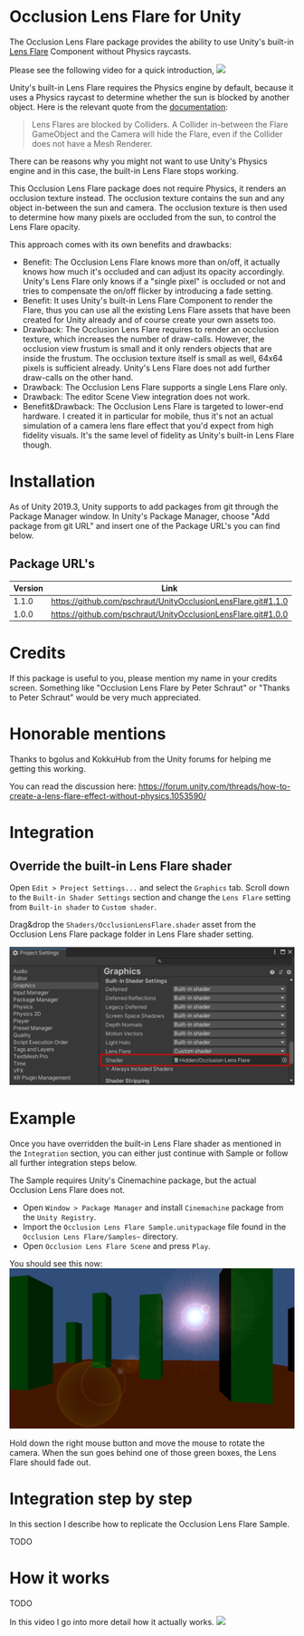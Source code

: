 # Occlusion Lens Flare for Unity

The Occlusion Lens Flare package provides the ability to use Unity's built-in [Lens Flare](https://docs.unity3d.com/Manual/class-LensFlare.html) Component without Physics raycasts.

Please see the following video for a quick introduction,
[![](http://img.youtube.com/vi/zaN5TLIMcFs/0.jpg)](http://www.youtube.com/watch?v=zaN5TLIMcFs "")

Unity's built-in Lens Flare requires the Physics engine by default, 
because it uses a Physics raycast to determine whether the sun is blocked by another object. 
Here is the relevant quote from the [documentation](https://docs.unity3d.com/Manual/class-LensFlare.html):
> Lens Flares are blocked by Colliders. A Collider in-between the Flare GameObject and the Camera will hide the Flare, even if the Collider does not have a Mesh Renderer.

There can be reasons why you might not want to use Unity's Physics engine and in this case, the built-in Lens Flare stops working.

This Occlusion Lens Flare package does not require Physics, it renders an occlusion texture instead. The occlusion texture contains the sun and any object in-between the sun and camera. The occlusion texture is then used to determine how many pixels are occluded from the sun, to control the Lens Flare opacity.

This approach comes with its own benefits and drawbacks:
* Benefit: The Occlusion Lens Flare knows more than on/off, it actually knows how much it's occluded and can adjust its opacity accordingly. Unity's Lens Flare only knows if a "single pixel" is occluded or not and tries to compensate the on/off flicker by introducing a fade setting.
* Benefit: It uses Unity's built-in Lens Flare Component to render the Flare, thus you can use all the existing Lens Flare assets that have been created for Unity already and of course create your own assets too.
* Drawback: The Occlusion Lens Flare requires to render an occlusion texture, which increases the number of draw-calls. However, the occlusion view frustum is small and it only renders objects that are inside the frustum. The occlusion texture itself is small as well, 64x64 pixels is sufficient already. Unity's Lens Flare does not add further draw-calls on the other hand.
* Drawback: The Occlusion Lens Flare supports a single Lens Flare only.
* Drawback: The editor Scene View integration does not work.
* Benefit&Drawback: The Occlusion Lens Flare is targeted to lower-end hardware. I created it in particular for mobile, thus it's not an actual simulation of a camera lens flare effect that you'd expect from high fidelity visuals. It's the same level of fidelity as Unity's built-in Lens Flare though.
 
# Installation

As of Unity 2019.3, Unity supports to add packages from git through the Package Manager window. 
In Unity's Package Manager, choose "Add package from git URL" and insert one of the Package URL's you can find below.

## Package URL's

| Version  |     Link      |
|----------|---------------|
| 1.1.0 | https://github.com/pschraut/UnityOcclusionLensFlare.git#1.1.0 |
| 1.0.0 | https://github.com/pschraut/UnityOcclusionLensFlare.git#1.0.0 |

# Credits

If this package is useful to you, please mention my name in your credits screen.
Something like "Occlusion Lens Flare by Peter Schraut" or "Thanks to Peter Schraut" would be very much appreciated.

# Honorable mentions

Thanks to bgolus and KokkuHub from the Unity forums for helping me getting this working.

You can read the discussion here: https://forum.unity.com/threads/how-to-create-a-lens-flare-effect-without-physics.1053590/

# Integration

## Override the built-in Lens Flare shader
Open ```Edit > Project Settings...``` and select the ```Graphics``` tab. 
Scroll down to the ```Built-in Shader Settings``` section and change the ```Lens Flare``` setting
from ```Built-in shader``` to ```Custom shader```.

Drag&drop the ```Shaders/OcclusionLensFlare.shader``` asset from the Occlusion Lens Flare package folder in Lens Flare shader setting.

![alt text](Documentation~/images/graphics_settings.png "Lens Flare shader setting")


# Example

Once you have overridden the built-in Lens Flare shader as mentioned in the ```Integration``` section, you can either just continue with Sample or follow all further integration steps below.

The Sample requires Unity's Cinemachine package, but the actual Occlusion Lens Flare does not.

* Open ```Window > Package Manager``` and install ```Cinemachine``` package from the ```Unity Registry```.
* Import the ```Occlusion Lens Flare Sample.unitypackage``` file found in the ```Occlusion Lens Flare/Samples~``` directory.
* Open ```Occlusion Lens Flare Scene``` and press ```Play```.

You should see this now:
![alt text](Documentation~/images/sample.png "Occlusion Lens Flare Sample")

Hold down the right mouse button and move the mouse to rotate the camera.
When the sun goes behind one of those green boxes, the Lens Flare should fade out.

# Integration step by step

In this section I describe how to replicate the Occlusion Lens Flare Sample.

TODO


# How it works

TODO

In this video I go into more detail how it actually works.
[![](http://img.youtube.com/vi/d-0M50W1byk/0.jpg)](http://www.youtube.com/watch?v=d-0M50W1byk "")

